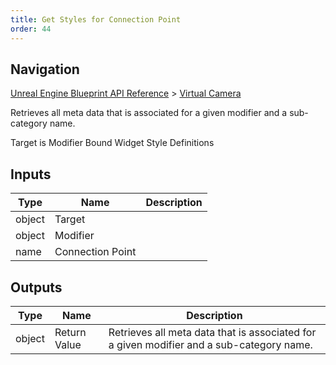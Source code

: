```yaml
---
title: Get Styles for Connection Point
order: 44
---
```

## Navigation

[Unreal Engine Blueprint API Reference](https://dev.epicgames.com/documentation/en-us/unreal-engine/BlueprintAPI) > [Virtual Camera](https://dev.epicgames.com/documentation/en-us/unreal-engine/BlueprintAPI/VirtualCamera_1)

Retrieves all meta data that is associated for a given modifier and a sub-category name.

Target is Modifier Bound Widget Style Definitions

## Inputs

| Type | Name | Description |
| --- | --- | --- |
| object | Target |  |
| object | Modifier |  |
| name | Connection Point |  |

## Outputs

| Type | Name | Description |
| --- | --- | --- |
| object | Return Value | Retrieves all meta data that is associated for a given modifier and a sub-category name. |
